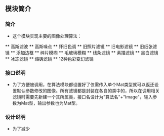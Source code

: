 ## 模块简介 

### 简介

* 这个模块实现主要的图像处理算法：

** 高斯滤波
** 高斯噪点
** 怀旧色调
** 旧照片滤镜
** 旧电影滤镜
** 旧纸张滤镜
** 添加边框
** 碎片模糊
** 毛玻璃模糊
** 线条滤镜
** 素描滤镜
** 黑白滤镜
** 冰冻滤镜
** 熔铸滤镜
** 12种色彩变幻滤镜


### 接口说明

* 为了方便被调用，在算法模块都设置好了仅需传入单个Mat类型就可以返还设置默认参数修改的图像。所有滤镜都是封装在各自的类中的，所以在调用相关滤镜时需要先新建一个其所属类，接口名设计为"算法名"+"Image"，输入参数为Mat型，输出参数也为Mat型。

### 设计说明

* 为了减少
